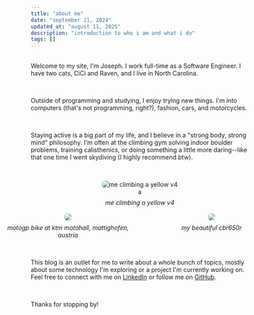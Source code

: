 ```yaml
---
title: "about me"
date: "september 21, 2024"
updated_at: "august 11, 2025"
description: "introduction to who i am and what i do"
tags: []
---
```


<p style="padding: 1rem 0 2rem 0">Welcome to my site, I'm Joseph. I work full-time as a Software Engineer. I have two cats, CiCi and Raven, and I live in North Carolina.<p>
<p style="padding-bottom: 2rem">Outside of programming and studying, I enjoy trying new things. I'm into computers (that's not programming, right?), fashion, cars, and motorcycles.</p>
<p style="padding-bottom: 2rem">Staying active is a big part of my life, and I believe in a "strong body, strong mind" philosophy. I'm often at the climbing gym solving indoor boulder problems, training calisthenics, or doing something a little more daring--like that one time I went skydiving (I highly recommend btw).</p>
<div style="display: flex; flex-direction: column; align-items: center">
    <img 
        src="https://res.cloudinary.com/dioruqrnz/image/upload/v1726967067/IMG_2474_vym3rw.jpg"
        style="max-width: 300px; border-radius: 6px;"
        alt="me climbing a yellow v4"
    />a
    <span style="margin-top: 0.5rem"><em>me climbing a yellow v4</em></span>
</div>
<br>
<div style="display: flex; flex-direction: column; align-items: center; padding-bottom: 2rem">
    <div style="display: flex; gap: 2rem" class="photo-section">
        <div style="width: 300px; display: flex; flex-direction: column; align-items: center; text-align: center">
            <img
                src="https://res.cloudinary.com/dioruqrnz/image/upload/v1754966905/IMG_5389_fanffi.jpg"
                style="max-height: 300px; border-radius: 6px;"
            />
            <span style="margin-top: 0.5rem"><em>motogp bike at ktm motohall, mattighofen, austria</em></span>
        </div>
        <div style="width: 300px; display: flex; flex-direction: column; align-items: center; text-align: center">
            <img 
                src="https://res.cloudinary.com/dioruqrnz/image/upload/v1754966905/IMG_6133_gtcuya.jpg" 
                style="max-height: 300px; border-radius: 6px;"
            />
            <span style="margin-top: 0.5rem"><em>my beautiful cbr650r</em></span>
        </div>
    </div>
</div>
<p>
This blog is an outlet for me to write about a whole bunch of topics, mostly about some technology I'm exploring or a project I'm currently working on. Feel free to connect with me on <a href="https://www.linkedin.com/in/joseph-e-conway/" rel="noreferrer" style="text-decoration: underline;">LinkedIn</a> or follow me on <a href="https://github.com/kiabq" rel="noreferrer" style="text-decoration: underline;">GitHub</a>.
</p>
<p style="padding: 2rem 0">Thanks for stopping by!</p>
